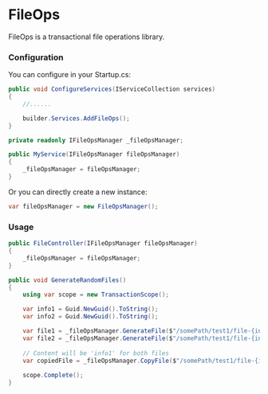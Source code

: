 # FileOps
FileOps is a transactional file operations library.

### Configuration

You can configure in your Startup.cs:

```cs
public void ConfigureServices(IServiceCollection services)
{
    //......

    builder.Services.AddFileOps();
}
```

```cs
private readonly IFileOpsManager _fileOpsManager;

public MyService(IFileOpsManager fileOpsManager)
{
    _fileOpsManager = fileOpsManager;
}
```

Or you can directly create a new instance:

```cs
var fileOpsManager = new FileOpsManager();
```

### Usage

```cs
public FileController(IFileOpsManager fileOpsManager)
{
    _fileOpsManager = fileOpsManager;
}

public void GenerateRandomFiles()
{
    using var scope = new TransactionScope();

    var info1 = Guid.NewGuid().ToString();
    var info2 = Guid.NewGuid().ToString();

    var file1 = _fileOpsManager.GenerateFile($"/somePath/test1/file-{info1}.txt", Encoding.UTF8.GetBytes(info1));
    var file2 = _fileOpsManager.GenerateFile($"/somePath/test1/file-{info2}.txt", Encoding.UTF8.GetBytes(info2));
                    
    // Content will be 'info1' for both files
    var copiedFile = _fileOpsManager.CopyFile($"/somePath/test1/file-{info1}.txt", $"/somePath/test1/file-{info2}.txt");
             
    scope.Complete();
}
```
